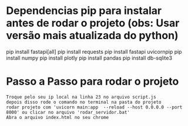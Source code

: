 # Dependencias pip para instalar antes de rodar o projeto (obs: Usar versão mais atualizada do python)
  pip install fastapi[all]
  pip install requests
  pip install fastapi uvicornpip
  pip install numpy
  pip install plotly
  pip install pandas
  pip install db-sqlite3
  

# Passo a Passo para rodar o projeto
    Troque pelo seu ip local na linha 23 no arquivo script.js
    depois disso rode o comando no terminal na pasta do projeto   
    rodar projeto com 'uvicorn main:app  --reload --host 0.0.0.0 --port 8000' ou clicar no arquivo 'rodar_servidor.bat'
    Abra o arquivo index.html no seu chrome